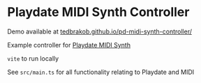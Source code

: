 # Playdate MIDI Synth Controller

Demo available at [tedbrakob.github.io/pd-midi-synth-controller/](https://tedbrakob.github.io/pd-midi-synth-controller/)

Example controller for [Playdate MIDI Synth](https://github.com/tedbrakob/pd-midi-synth)

`vite` to run locally

See `src/main.ts` for all functionality relating to Playdate and MIDI
